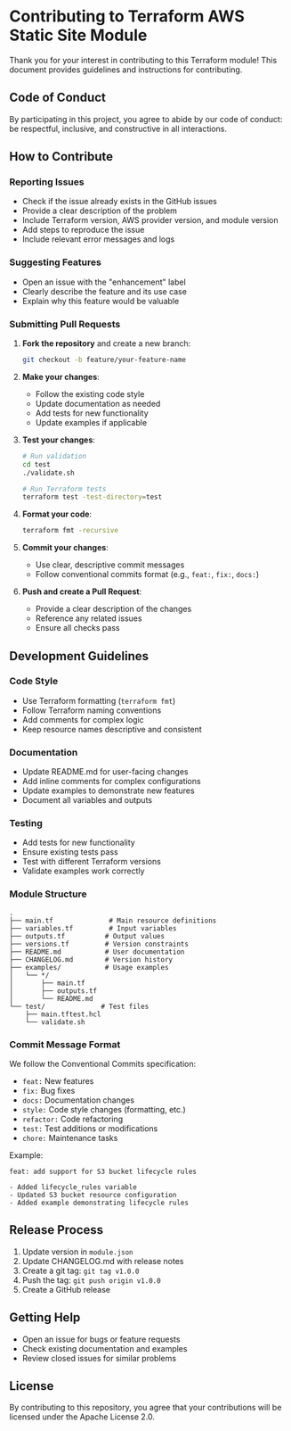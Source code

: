 # Contributing to Terraform AWS Static Site Module

Thank you for your interest in contributing to this Terraform module! This document provides guidelines and instructions for contributing.

## Code of Conduct

By participating in this project, you agree to abide by our code of conduct: be respectful, inclusive, and constructive in all interactions.

## How to Contribute

### Reporting Issues

- Check if the issue already exists in the GitHub issues
- Provide a clear description of the problem
- Include Terraform version, AWS provider version, and module version
- Add steps to reproduce the issue
- Include relevant error messages and logs

### Suggesting Features

- Open an issue with the "enhancement" label
- Clearly describe the feature and its use case
- Explain why this feature would be valuable

### Submitting Pull Requests

1. **Fork the repository** and create a new branch:
   ```bash
   git checkout -b feature/your-feature-name
   ```

2. **Make your changes**:
   - Follow the existing code style
   - Update documentation as needed
   - Add tests for new functionality
   - Update examples if applicable

3. **Test your changes**:
   ```bash
   # Run validation
   cd test
   ./validate.sh
   
   # Run Terraform tests
   terraform test -test-directory=test
   ```

4. **Format your code**:
   ```bash
   terraform fmt -recursive
   ```

5. **Commit your changes**:
   - Use clear, descriptive commit messages
   - Follow conventional commits format (e.g., `feat:`, `fix:`, `docs:`)

6. **Push and create a Pull Request**:
   - Provide a clear description of the changes
   - Reference any related issues
   - Ensure all checks pass

## Development Guidelines

### Code Style

- Use Terraform formatting (`terraform fmt`)
- Follow Terraform naming conventions
- Add comments for complex logic
- Keep resource names descriptive and consistent

### Documentation

- Update README.md for user-facing changes
- Add inline comments for complex configurations
- Update examples to demonstrate new features
- Document all variables and outputs

### Testing

- Add tests for new functionality
- Ensure existing tests pass
- Test with different Terraform versions
- Validate examples work correctly

### Module Structure

```
.
├── main.tf              # Main resource definitions
├── variables.tf         # Input variables
├── outputs.tf          # Output values
├── versions.tf         # Version constraints
├── README.md           # User documentation
├── CHANGELOG.md        # Version history
├── examples/           # Usage examples
│   └── */
│       ├── main.tf
│       ├── outputs.tf
│       └── README.md
└── test/              # Test files
    ├── main.tftest.hcl
    └── validate.sh
```

### Commit Message Format

We follow the Conventional Commits specification:

- `feat:` New features
- `fix:` Bug fixes
- `docs:` Documentation changes
- `style:` Code style changes (formatting, etc.)
- `refactor:` Code refactoring
- `test:` Test additions or modifications
- `chore:` Maintenance tasks

Example:
```
feat: add support for S3 bucket lifecycle rules

- Added lifecycle_rules variable
- Updated S3 bucket resource configuration
- Added example demonstrating lifecycle rules
```

## Release Process

1. Update version in `module.json`
2. Update CHANGELOG.md with release notes
3. Create a git tag: `git tag v1.0.0`
4. Push the tag: `git push origin v1.0.0`
5. Create a GitHub release

## Getting Help

- Open an issue for bugs or feature requests
- Check existing documentation and examples
- Review closed issues for similar problems

## License

By contributing to this repository, you agree that your contributions will be licensed under the Apache License 2.0.